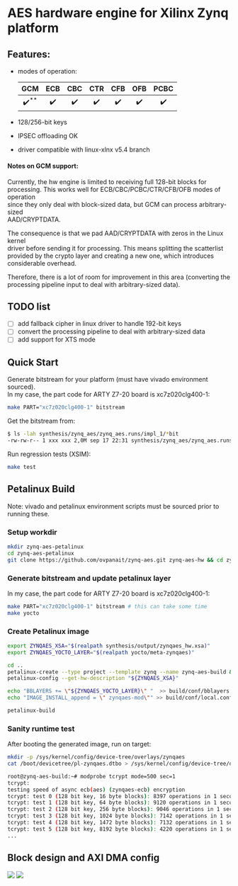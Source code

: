 # AES hardware engine for Xilinx Zynq platform

## Features:
- modes of operation:

  | GCM | ECB | CBC | CTR | CFB | OFB | PCBC |
  | :---: | :---: | :---: | :---: | :---: | :---: | :---: |
  | :heavy_check_mark:<sup>**<sup> | :heavy_check_mark: | :heavy_check_mark: | :heavy_check_mark: | :heavy_check_mark: | :heavy_check_mark: | :heavy_check_mark: |

- 128/256-bit keys
- IPSEC offloading OK
- driver compatible with linux-xlnx v5.4 branch

#### Notes on GCM support:  
Currently, the hw engine is limited to receiving full 128-bit blocks for  
processing. This works well for ECB/CBC/PCBC/CTR/CFB/OFB modes of operation  
since they only deal with block-sized data, but GCM can process arbitrary-sized  
AAD/CRYPTDATA.

The consequence is that we pad AAD/CRYPTDATA with zeros in the Linux kernel  
driver before sending it for processing. This means splitting the scatterlist  
provided by the crypto layer and creating a new one, which introduces  
considerable overhead.

Therefore, there is a lot of room for improvement in this area (converting the  
processing pipeline input to deal with arbitrary-sized data).

## TODO list

- [ ] add fallback cipher in linux driver to handle 192-bit keys
- [ ] convert the processing pipeline to deal with arbitrary-sized data
- [ ] add support for XTS mode
  
## Quick Start
Generate bitstream for your platform (must have vivado environment sourced).  
In my case, the part code for ARTY Z7-20 board is xc7z020clg400-1:  
```sh
make PART="xc7z020clg400-1" bitstream
```
Get the bitstream from:
```sh
$ ls -lah synthesis/zynq_aes/zynq_aes.runs/impl_1/*bit
-rw-rw-r-- 1 xxx xxx 2,0M sep 17 22:31 synthesis/zynq_aes/zynq_aes.runs/impl_1/zynq_aes_bd_wrapper.bit
```
Run regression tests (XSIM):
```sh
make test
```
## Petalinux Build
Note: vivado and petalinux environment scripts must be sourced prior to running these.  

### Setup workdir
```sh
mkdir zynq-aes-petalinux                                                                                       
cd zynq-aes-petalinux
git clone https://github.com/ovpanait/zynq-aes.git zynq-aes-hw && cd zynq-aes-hw
```

### Generate bitstream and update petalinux layer
In my case, the part code for ARTY Z7-20 board is xc7z020clg400-1:
```sh
make PART="xc7z020clg400-1" bitstream # this can take some time
make yocto
```
### Create Petalinux image
```sh
export ZYNQAES_XSA="$(realpath synthesis/output/zynqaes_hw.xsa)"
export ZYNQAES_YOCTO_LAYER="$(realpath yocto/meta-zynqaes)"

cd ..
petalinux-create --type project --template zynq --name zynq-aes-build && cd zynq-aes-build
petalinux-config --get-hw-description "${ZYNQAES_XSA}"

echo "BBLAYERS += \"${ZYNQAES_YOCTO_LAYER}\" "  >> build/conf/bblayers.conf
echo "IMAGE_INSTALL_append = \" zynqaes-mod\"" >> build/conf/local.conf

petalinux-build
```
### Sanity runtime test
After booting the generated image, run on target:
```sh
mkdir -p /sys/kernel/config/device-tree/overlays/zynqaes
cat /boot/devicetree/pl-zynqaes.dtbo > /sys/kernel/config/device-tree/overlays/zynqaes/dtbo

root@zynq-aes-build:~# modprobe tcrypt mode=500 sec=1
tcrypt: 
testing speed of async ecb(aes) (zynqaes-ecb) encryption
tcrypt: test 0 (128 bit key, 16 byte blocks): 8397 operations in 1 seconds (134352 bytes)
tcrypt: test 1 (128 bit key, 64 byte blocks): 9120 operations in 1 seconds (583680 bytes)
tcrypt: test 2 (128 bit key, 256 byte blocks): 9046 operations in 1 seconds (2315776 bytes)
tcrypt: test 3 (128 bit key, 1024 byte blocks): 7142 operations in 1 seconds (7313408 bytes)
tcrypt: test 4 (128 bit key, 1472 byte blocks): 7132 operations in 1 seconds (10498304 bytes)
tcrypt: test 5 (128 bit key, 8192 byte blocks): 4220 operations in 1 seconds (34570240 bytes)
...
```

## Block design and AXI DMA config

![](https://github.com/ovpanait/zynq-aes/blob/master/bd/block_design.png)
![](https://github.com/ovpanait/zynq-aes/blob/master/bd/axi_dma.png)
